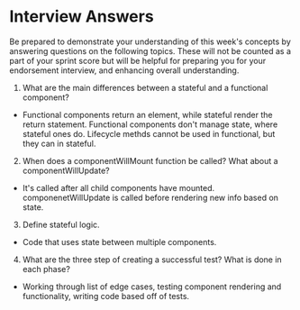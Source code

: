 # Interview Answers

Be prepared to demonstrate your understanding of this week's concepts by answering questions on the following topics. These will not be counted as a part of your sprint score but will be helpful for preparing you for your endorsement interview, and enhancing overall understanding.

1. What are the main differences between a stateful and a functional component?

- Functional components return an element, while stateful render the return statement. Functional components don't manage state, where stateful ones do. Lifecycle methds cannot be used in functional, but they can in stateful.

2. When does a componentWillMount function be called? What about a componentWillUpdate?

- It's called after all child components have mounted. componenetWillUpdate is called before rendering new info based on state.

3. Define stateful logic.

- Code that uses state between multiple components.

4. What are the three step of creating a successful test? What is done in each phase?

- Working through list of edge cases, testing component rendering and functionality, writing code based off of tests.
